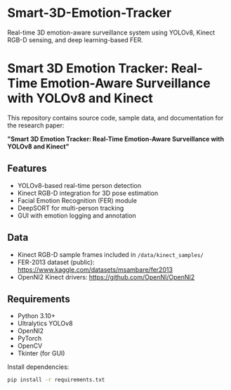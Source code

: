 # Smart-3D-Emotion-Tracker
Real-time 3D emotion-aware surveillance system using YOLOv8, Kinect RGB-D sensing, and deep learning-based FER.
# Smart 3D Emotion Tracker: Real-Time Emotion-Aware Surveillance with YOLOv8 and Kinect

This repository contains source code, sample data, and documentation for the research paper:

**"Smart 3D Emotion Tracker: Real-Time Emotion-Aware Surveillance with YOLOv8 and Kinect"**

## Features
- YOLOv8-based real-time person detection
- Kinect RGB-D integration for 3D pose estimation
- Facial Emotion Recognition (FER) module
- DeepSORT for multi-person tracking
- GUI with emotion logging and annotation

## Data
- Kinect RGB-D sample frames included in `/data/kinect_samples/`
- FER-2013 dataset (public): https://www.kaggle.com/datasets/msambare/fer2013
- OpenNI2 Kinect drivers: https://github.com/OpenNI/OpenNI2

## Requirements
- Python 3.10+
- Ultralytics YOLOv8
- OpenNI2
- PyTorch
- OpenCV
- Tkinter (for GUI)

Install dependencies:
```bash
pip install -r requirements.txt
